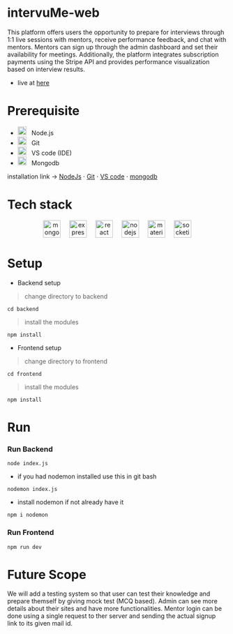 # intervuMe-web
This platform offers users the opportunity to prepare for interviews through 1:1 live sessions with mentors, receive performance feedback, and chat with mentors. Mentors can sign up through the admin dashboard and set their availability for meetings. Additionally, the platform integrates subscription payments using the Stripe API and provides performance visualization based on interview results.
- live at [here](https://intervu-me.onrender.com/)
  
# Prerequisite
- <img src="https://cdn.simpleicons.org/nodedotjs/339933" height="20" alt="nodejs logo"  /> &nbsp; Node.js
- <img src="https://cdn.jsdelivr.net/gh/devicons/devicon/icons/git/git-original.svg" height="20" alt="git logo"  /> &nbsp; Git
- <img src="https://cdn.jsdelivr.net/gh/devicons/devicon/icons/vscode/vscode-original.svg" height="20" alt="vscode logo"  /> &nbsp; VS code (IDE)
- <img src="https://cdn.simpleicons.org/mongodb/47A248" height="20" alt="mongodb logo"  /> &nbsp; Mongodb

installation link -> [NodeJs](https://nodejs.org/en) ⋅ [Git](https://git-scm.com/downloads) ⋅ [VS code](https://code.visualstudio.com/download) ⋅ [mongodb](https://www.mongodb.com/try/download/community)

# Tech stack
<div align="center">
  <img src="https://skillicons.dev/icons?i=mongodb" height="40" alt="mongodb logo"  />
  <img width="12" />
  
  <img src="https://skillicons.dev/icons?i=express" height="40" alt="express logo"  />
  <img width="12" />

  <img src="https://cdn.jsdelivr.net/gh/devicons/devicon/icons/react/react-original.svg" height="40" alt="react logo"  />
  <img width="12" />
  
  <img src="https://cdn.simpleicons.org/nodedotjs/339933" height="40" alt="nodejs logo"  />
  <img width="12" />
  
  <img src="https://cdn.jsdelivr.net/gh/devicons/devicon/icons/materialui/materialui-original.svg" height="40" alt="materialui logo"  />
  <img width="12" />
  
  <img src="https://img.shields.io/badge/Socket.io-010101?logo=socketdotio&logoColor=white&style=for-the-badge" height="40" alt="socketio logo"  />
</div>
  
# Setup
- Backend setup
> change directory to backend
```
cd backend
```
> install the modules
```
npm install
```
- Frontend setup
> change directory to frontend
```
cd frontend
```
> install the modules
```
npm install
```
# Run
### Run Backend
```
node index.js
```
- if you had nodemon installed use this in git bash
```
nodemon index.js
```

- install nodemon if not already have it
```
npm i nodemon
```
### Run Frontend
```
npm run dev
```

# Future Scope
We will add a testing system so that user can test their knowledge and prepare themself by giving mock test (MCQ based). Admin can see more details about their sites and have more functionalities. Mentor login can be done using a single request to ther server and sending the actual signup link to its
given mail id.

